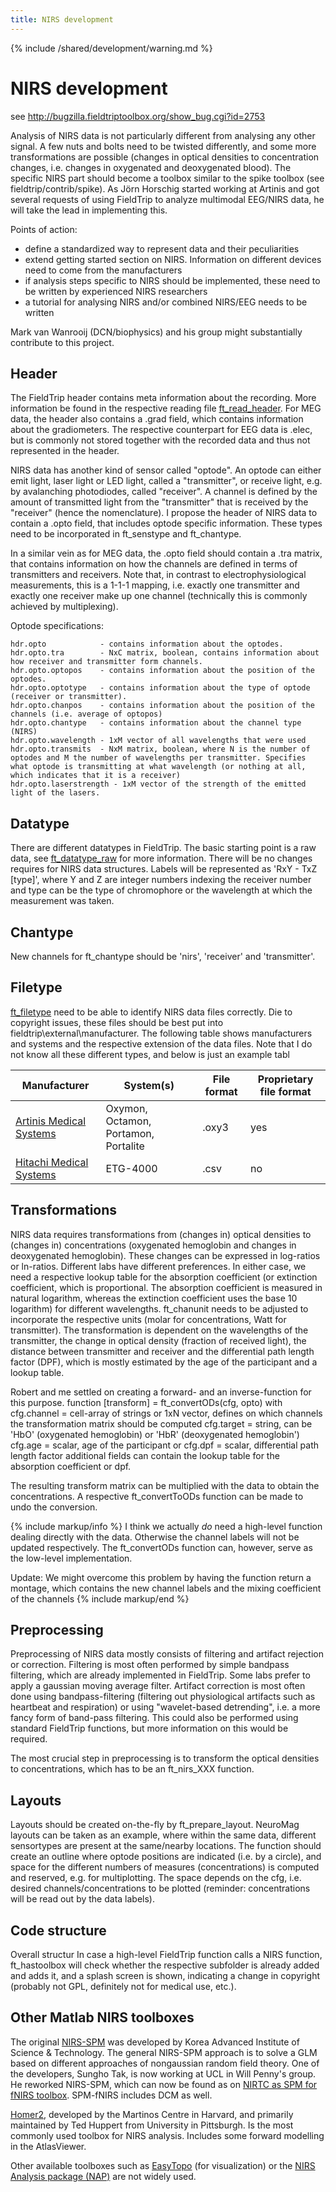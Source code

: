 ```yaml
---
title: NIRS development
---
```


{% include /shared/development/warning.md %}

# NIRS development

see http://bugzilla.fieldtriptoolbox.org/show_bug.cgi?id=2753

Analysis of NIRS data is not particularly different from analysing any other signal. A few nuts and bolts need to be twisted differently, and some more transformations are possible (changes in optical densities to concentration changes, i.e. changes in oxygenated and deoxygenated blood). The specific NIRS part should become a toolbox similar to the spike toolbox (see fieldtrip/contrib/spike). As Jörn Horschig started working at Artinis and got several requests of using FieldTrip to analyze multimodal EEG/NIRS data, he will take the lead in implementing this.

Points of action:

- define a standardized way to represent data and their peculiarities
- extend getting started section on NIRS. Information on different devices need to come from the manufacturers
- if analysis steps specific to NIRS should be implemented, these need to be written by experienced NIRS researchers
- a tutorial for analysing NIRS and/or combined NIRS/EEG needs to be written

Mark van Wanrooij (DCN/biophysics) and his group might substantially contribute to this project.

## Header

The FieldTrip header contains meta information about the recording. More information be found in the respective reading file [ft_read_header](/reference/ft_read_header). For MEG data, the header also contains a .grad field, which contains information about the gradiometers. The respective counterpart for EEG data is .elec, but is commonly not stored together with the recorded data and thus not represented in the header.

NIRS data has another kind of sensor called "optode". An optode can either emit light, laser light or LED light, called a "transmitter", or receive light, e.g. by avalanching photodiodes, called "receiver". A channel is defined by the amount of transmitted light from the "transmitter" that is received by the "receiver" (hence the nomenclature). I propose the header of NIRS data to contain a .opto field, that includes optode specific information. These types need to be incorporated in ft_senstype and ft_chantype.

In a similar vein as for MEG data, the .opto field should contain a .tra matrix, that contains information on how the channels are defined in terms of transmitters and receivers. Note that, in contrast to electrophysiological measurements, this is a 1-1-1 mapping, i.e. exactly one transmitter and exactly one receiver make up one channel (technically this is commonly achieved by multiplexing).

Optode specifications:

    hdr.opto            - contains information about the optodes.
    hdr.opto.tra        - NxC matrix, boolean, contains information about how receiver and transmitter form channels.
    hdr.opto.optopos    - contains information about the position of the optodes.
    hdr.opto.optotype   - contains information about the type of optode (receiver or transmitter).
    hdr.opto.chanpos    - contains information about the position of the channels (i.e. average of optopos)
    hdr.opto.chantype   - contains information about the channel type (NIRS)
    hdr.opto.wavelength - 1xM vector of all wavelengths that were used
    hdr.opto.transmits  - NxM matrix, boolean, where N is the number of optodes and M the number of wavelengths per transmitter. Specifies what optode is transmitting at what wavelength (or nothing at all, which indicates that it is a receiver)
    hdr.opto.laserstrength - 1xM vector of the strength of the emitted light of the lasers.

## Datatype

There are different datatypes in FieldTrip. The basic starting point is a raw data, see [ft_datatype_raw](/reference/ft_datatype_raw) for more information. There will be no changes requires for NIRS data structures. Labels will be represented as 'RxY - TxZ [type]', where Y and Z are integer numbers indexing the receiver number and type can be the type of chromophore or the wavelength at which the measurement was taken.

## Chantype

New channels for ft_chantype should be 'nirs', 'receiver' and 'transmitter'.

## Filetype

[ft_filetype](/reference/ft_filetype) need to be able to identify NIRS data files correctly. Die to copyright issues, these files should be best put into fieldtrip\external\manufacturer. The following table shows manufacturers and systems and the respective extension of the data files. Note that I do not know all these different types, and below is just an example tabl

| Manufacturer                                                                                               | System(s)                            | File format | Proprietary file format |
| ---------------------------------------------------------------------------------------------------------- | ------------------------------------ | ----------- | ----------------------- |
| [Artinis Medical Systems](http://www.artinis.com)                                                          | Oxymon, Octamon, Portamon, Portalite | .oxy3       | yes                     |
| [Hitachi Medical Systems](http://www.hitachi-medical-systems.nl/products-and-services/optical-topography/) | ETG-4000                             | .csv        | no                      |

## Transformations

NIRS data requires transformations from (changes in) optical densities to (changes in) concentrations (oxygenated hemoglobin and changes in deoxygenated hemoglobin). These changes can be expressed in log-ratios or ln-ratios. Different labs have different preferences. In either case, we need a respective lookup table for the absorption coefficient (or extinction coefficient, which is proportional. The absorption coefficient is measured in natural logarithm, whereas the extinction coefficient uses the base 10 logarithm) for different wavelengths. ft_chanunit needs to be adjusted to incorporate the respective units (molar for concentrations, Watt for transmitter). The transformation is dependent on the wavelengths of the transmitter, the change in optical density (fraction of received light), the distance between transmitter and receiver and the differential path length factor (DPF), which is mostly estimated by the age of the participant and a lookup table.

Robert and me settled on creating a forward- and an inverse-function for this purpose.
function [transform] = ft_convertODs(cfg, opto)
with
cfg.channel = cell-array of strings or 1xN vector, defines on which channels the transformation matrix should be computed
cfg.target = string, can be 'HbO' (oxygenated hemoglobin) or 'HbR' (deoxygenated hemoglobin')
cfg.age = scalar, age of the participant
or
cfg.dpf = scalar, differential path length factor
additional fields can contain the lookup table for the absorption coefficient or dpf.

The resulting transform matrix can be multiplied with the data to obtain the concentrations. A respective ft_convertToODs function can be made to undo the conversion.

{% include markup/info %}
I think we actually _do_ need a high-level function dealing directly with the data. Otherwise the channel labels will not be updated respectively. The ft_convertODs function can, however, serve as the low-level implementation.

Update: We might overcome this problem by having the function return a montage, which contains the new channel labels and the mixing coefficient of the channels
{% include markup/end %}

## Preprocessing

Preprocessing of NIRS data mostly consists of filtering and artifact rejection or correction. Filtering is most often performed by simple bandpass filtering, which are already implemented in FieldTrip. Some labs prefer to apply a gaussian moving average filter. Artifact correction is most often done using bandpass-filtering (filtering out physiological artifacts such as heartbeat and respiration) or using "wavelet-based detrending", i.e. a more fancy form of band-pass filtering. This could also be performed using standard FieldTrip functions, but more information on this would be required.

The most crucial step in preprocessing is to transform the optical densities to concentrations, which has to be an ft_nirs_XXX function.

## Layouts

Layouts should be created on-the-fly by ft_prepare_layout. NeuroMag layouts can be taken as an example, where within the same data, different sensortypes are present at the same/nearby locations. The function should create an outline where optode positions are indicated (i.e. by a circle), and space for the different numbers of measures (concentrations) is computed and reserved, e.g. for multiplotting. The space depends on the cfg, i.e. desired channels/concentrations to be plotted (reminder: concentrations will be read out by the data labels).

## Code structure

Overall structur
In case a high-level FieldTrip function calls a NIRS function, ft_hastoolbox will check whether the respective subfolder is already added and adds it, and a splash screen is shown, indicating a change in copyright (probably not GPL, definitely not for medical use, etc.).

## Other Matlab NIRS toolboxes

The original [NIRS-SPM](http://bispl.weebly.com/nirs-spm.html) was developed by Korea Advanced Institute of Science & Technology. The general NIRS-SPM approach is to solve a GLM based on different approaches of nongaussian random field theory. One of the developers, Sungho Tak, is now working at UCL in Will Penny's group. He reworked NIRS-SPM, which can now be found as on [NIRTC as SPM for fNIRS toolbox](http://www.nitrc.org/projects/spm_fnirs). SPM-fNIRS includes DCM as well.

[Homer2](http://www.nmr.mgh.harvard.edu/PMI/resources/homer2/home.htm), developed by the Martinos Centre in Harvard, and primarily maintained by Ted Huppert from University in Pittsburgh. Is the most commonly used toolbox for NIRS analysis. Includes some forward modelling in the AtlasViewer.

Other available toolboxes such as [EasyTopo](https://sites.google.com/site/fenghuatian/software/easytopo) (for visualization) or the [NIRS Analysis package (NAP)](https://sites.google.com/site/tomerfekete2/) are not widely used.
